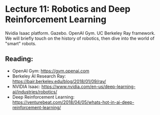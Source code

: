 # Lecture 11: Robotics and Deep Reinforcement Learning

Nvidia Isaac platform.  Gazebo.  OpenAI Gym. UC Berkeley Ray framework. We will briefly touch on the history of robotics, then dive into the world of "smart" robots.

## Reading:

* OpenAI Gym: https://gym.openai.com
* Berkeley AI Research Ray: https://bair.berkeley.edu/blog/2018/01/09/ray/
* NVIDIA Isaac: https://www.nvidia.com/en-us/deep-learning-ai/industries/robotics/
* Deep Reinforcement Learning: https://venturebeat.com/2018/04/05/whats-hot-in-ai-deep-reinforcement-learning/


